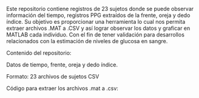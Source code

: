 Este repositorio contiene registros de 23 sujetos donde se puede observar información del tiempo, registros PPG extraídos de la frente, oreja y dedo índice. Su objetivo es proporcionar una herramienta lo cual nos permita extraer archivos .MAT a .CSV y así lograr observar los datos y graficar en MATLAB cada individuo. Con el fin de tener validación para desarrollos relacionados con la estimación de niveles de glucosa en sangre.

Contenido del repositorio:

Datos de tiempo, frente, oreja y dedo índice.

Formato: 23 archivos de sujetos CSV

Código para extraer los archivos .mat a .csv:
